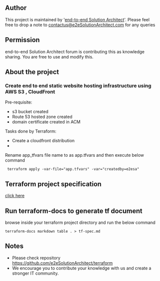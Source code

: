 
## Author
This project is maintained by '[end-to-end Solution Architect](https://e2esolutionarchitect.com/)'. Please feel free to drop a note to contactus@e2eSolutionArchitect.com for any queries

## Permission
end-to-end Solution Architect forum is contributing this as knowledge sharing. You are free to use and modify this.

## About the project
### Create end to end static website hosting infrastructure using AWS S3 , CloudFront

Pre-requisite:
- s3 bucket created
- Route 53 hosted zone created
- domain certificate created in ACM 

Tasks done by Terraform:
- Create a cloudfront distribution 
- 

Rename app_tfvars file name to as app.tfvars and then execute  below command
```
 terraform apply -var-file="app.tfvars" -var="createdby=e2esa"
```

## Terraform project specification 
[click here](tf-spec.md)

## Run terraform-docs to generate tf document
browse inside your terraform project directory and run the below command 

```
terraform-docs markdown table . > tf-spec.md
```

## Notes
- Please check repository https://github.com/e2eSolutionArchitect/terraform
- We encourage you to contribute your knowledge with us and create a stronger IT community.

